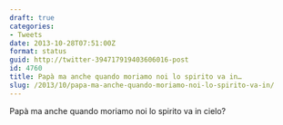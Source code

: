 ```yaml
---
draft: true
categories:
- Tweets
date: 2013-10-28T07:51:00Z
format: status
guid: http://twitter-394717919403606016-post
id: 4760
title: Papà ma anche quando moriamo noi lo spirito va in…
slug: /2013/10/papa-ma-anche-quando-moriamo-noi-lo-spirito-va-in/
---
```


Papà ma anche quando moriamo noi lo spirito va in cielo?
